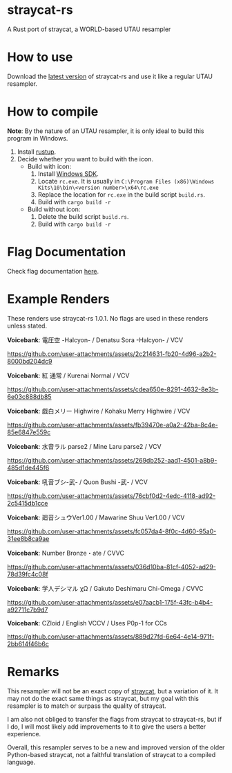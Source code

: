 # straycat-rs
 A Rust port of straycat, a WORLD-based UTAU resampler

# How to use
 Download the [latest version](https://github.com/UtaUtaUtau/straycat-rs/releases/latest/download/straycat-rs.exe) of straycat-rs and use it like a regular UTAU resampler.
# How to compile
 **Note**: By the nature of an UTAU resampler, it is only ideal to build this program in Windows.
 1. Install [rustup](https://rustup.rs/).
 2. Decide whether you want to build with the icon.
    - Build with icon:
        1. Install [Windows SDK](https://developer.microsoft.com/en-us/windows/downloads/windows-sdk/).
        2. Locate `rc.exe`. It is usually in `C:\Program Files (x86)\Windows Kits\10\bin\<version number>\x64\rc.exe`
        3. Replace the location for `rc.exe` in the build script `build.rs`.
        4. Build with `cargo build -r`
    - Build without icon:
        1. Delete the build script `build.rs`.
        2. Build with `cargo build -r`
# Flag Documentation
Check flag documentation [here](flag_docs.md).
# Example Renders
 These renders use straycat-rs 1.0.1. No flags are used in these renders unless stated.
 
 **Voicebank**: 電圧空 -Halcyon- / Denatsu Sora -Halcyon- / VCV
 
https://github.com/user-attachments/assets/2c214631-fb20-4d96-a2b2-8000bd204dc9

 **Voicebank**: 紅 通常 / Kurenai Normal / VCV

https://github.com/user-attachments/assets/cdea650e-8291-4632-8e3b-6e03c888db85

 **Voicebank**: 戯白メリー Highwire / Kohaku Merry Highwire / VCV
 
https://github.com/user-attachments/assets/fb39470e-a0a2-42ba-8c4e-85e6847e559c

 **Voicebank**: 水音ラル parse2 / Mine Laru parse2 / VCV

https://github.com/user-attachments/assets/269db252-aad1-4501-a8b9-485d1de445f6

 **Voicebank**: 吼音ブシ-武- / Quon Bushi -武- / VCV

https://github.com/user-attachments/assets/76cbf0d2-4edc-4118-ad92-2c5415db1cce

 **Voicebank**: 廻音シュウVer1.00 / Mawarine Shuu Ver1.00 / VCV

https://github.com/user-attachments/assets/fc057da4-8f0c-4d60-95a0-31ee8b8ca9ae

 **Voicebank**: Number Bronze・ate / CVVC
 
https://github.com/user-attachments/assets/036d10ba-81cf-4052-ad29-78d39fc4c08f

 **Voicebank**: 学人デシマル χΩ / Gakuto Deshimaru Chi-Omega / CVVC

https://github.com/user-attachments/assets/e07aacb1-175f-43fc-b4b4-a92711c7b9d7

 **Voicebank**: CZloid / English VCCV / Uses P0p-1 for CCs

https://github.com/user-attachments/assets/889d27fd-6e64-4e14-971f-2bb614f46b6c

# Remarks
 This resampler will not be an exact copy of [straycat](https://github.com/UtaUtaUtau/straycat), but a variation of it. It may not do the exact same things as straycat, but my goal with this resampler is to match or surpass the quality of straycat.

 I am also not obliged to transfer the flags from straycat to straycat-rs, but if I do, I will most likely add improvements to it to give the users a better experience.

 Overall, this resampler serves to be a new and improved version of the older Python-based straycat, not a faithful translation of straycat to a compiled language.
